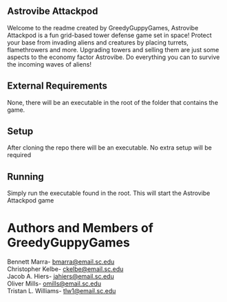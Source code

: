 ## Astrovibe Attackpod

Welcome to the readme created by GreedyGuppyGames, Astrovibe Attackpod is a fun grid-based
tower defense game set in space! Protect your base from invading
aliens and creatures by placing turrets, flamethrowers and more.
Upgrading towers and selling them are just some aspects to the economy factor Astrovibe.
Do everything you can to survive the incoming waves of aliens! 



## External Requirements

None, there will be an executable in the root of the folder that contains
the game.


## Setup
After cloning the repo there will be an executable. 
No extra setup will be required


## Running

Simply run the executable found in the root. This will start the Astrovibe Attackpod game


# Authors and Members of GreedyGuppyGames

Bennett Marra- bmarra@email.sc.edu  
Christopher Kelbe- ckelbe@email.sc.edu  
Jacob A. Hiers- jahiers@email.sc.edu  
Oliver Mills- omills@email.sc.edu  
Tristan L. Williams- tlw1@email.sc.edu  
